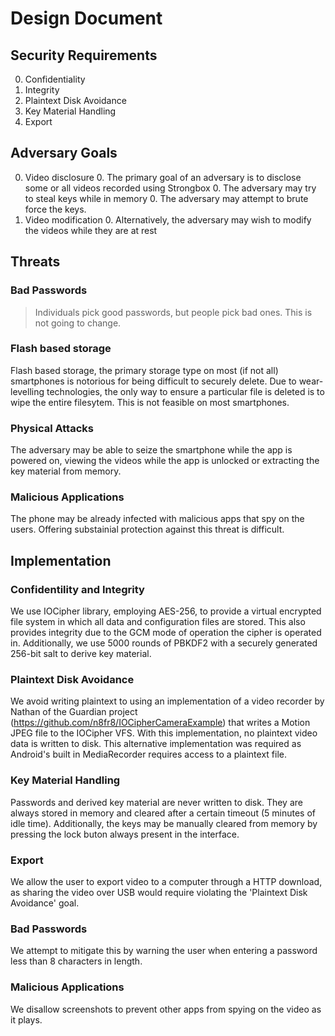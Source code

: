 Design Document
===============

Security Requirements
---------------------
0. Confidentiality
0. Integrity
0. Plaintext Disk Avoidance
0. Key Material Handling
0. Export

Adversary Goals
---------------
0. Video disclosure
    0. The primary goal of an adversary is to disclose some or all videos recorded using Strongbox
    0. The adversary may try to steal keys while in memory
    0. The adversary may attempt to brute force the keys.
0. Video modification
    0. Alternatively, the adversary may wish to modify the videos while they are at rest

Threats
-------
### Bad Passwords
> Individuals pick good passwords, but people pick bad ones. This is not going to change.


### Flash based storage
Flash based storage, the primary storage type on most (if not all) smartphones is notorious for being difficult to securely delete. Due to wear-levelling technologies, the only way to ensure a particular file is deleted is to wipe the entire filesytem. This is not feasible on most smartphones.
### Physical Attacks
The adversary may be able to seize the smartphone while the app is powered on, viewing the videos while the app is unlocked or extracting the key material from memory.
### Malicious Applications
The phone may be already infected with malicious apps that spy on the users. Offering substainial protection against this threat is difficult.

Implementation
--------------
### Confidentility and Integrity
We use IOCipher library, employing AES-256, to provide a virtual encrypted file system in which all data and configuration files are stored. This also provides integrity due to the GCM mode of operation the cipher is operated in. Additionally, we use 5000 rounds of PBKDF2 with a securely generated 256-bit salt to derive key material.

### Plaintext Disk Avoidance
We avoid writing plaintext to using an implementation of a video recorder by Nathan of the Guardian project (https://github.com/n8fr8/IOCipherCameraExample) that writes a Motion JPEG file to the IOCipher VFS. With this implementation, no plaintext video data is written to disk. This alternative implementation was required as Android's built in MediaRecorder requires access to a plaintext file.

### Key Material Handling
Passwords and derived key material are never written to disk. They are always stored in memory and cleared after a certain timeout (5 minutes of idle time). Additionally, the keys may be manually cleared from memory by pressing the lock buton always present in the interface.

### Export
We allow the user to export video to a computer through a HTTP download, as sharing the video over USB would require violating the 'Plaintext Disk Avoidance' goal.

### Bad Passwords
We attempt to mitigate this by warning the user when entering a password less than 8 characters in length.

### Malicious Applications
We disallow screenshots to prevent other apps from spying on the video as it plays.
